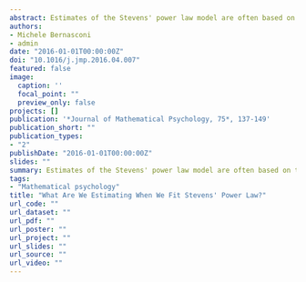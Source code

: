 ```yaml
---
abstract: Estimates of the Stevens' power law model are often based on the averaging over individuals of experiments conducted at the individual level. In this paper we suppose that each individual generates responses to stimuli on the basis of a model proposed by Luce and Narens, sometimes called separable representation model, featuring two distinct perturbations, called psychophysical and subjective weighting function, that may differ across individuals. Exploiting the form of the estimator of the exponent of Stevens' power law, we obtain an expression for this parameter as a function of the original two functions. The results presented in the paper help clarifying several well-known paradoxes arising with Stevens' power laws, including the range effect, i.e. the fact that the estimated exponent seems to depend on the range of the stimuli, the location effect, i.e. the fact that it depends on the position of the standard within the range, and the averaging effect, i.e. the fact that power laws seem to fit better data aggregated over individuals. Theoretical results are illustrated using data from papers of R. Duncan Luce.
authors:
- Michele Bernasconi
- admin
date: "2016-01-01T00:00:00Z"
doi: "10.1016/j.jmp.2016.04.007"
featured: false
image:
  caption: ''
  focal_point: ""
  preview_only: false
projects: []
publication: '*Journal of Mathematical Psychology, 75*, 137-149'
publication_short: ""
publication_types:
- "2"
publishDate: "2016-01-01T00:00:00Z"
slides: ""
summary: Estimates of the Stevens' power law model are often based on the averaging over individuals of experiments conducted at the individual level. In this paper we suppose that each individual generates responses to stimuli on the basis of a model proposed by Luce and Narens, sometimes called separable representation model, featuring two distinct perturbations, called psychophysical and subjective weighting function, that may differ across individuals. Exploiting the form of the estimator of the exponent of Stevens' power law, we obtain an expression for this parameter as a function of the original two functions. The results presented in the paper help clarifying several well-known paradoxes arising with Stevens' power laws, including the range effect, i.e. the fact that the estimated exponent seems to depend on the range of the stimuli, the location effect, i.e. the fact that it depends on the position of the standard within the range, and the averaging effect, i.e. the fact that power laws seem to fit better data aggregated over individuals. Theoretical results are illustrated using data from papers of R. Duncan Luce.
tags:
- "Mathematical psychology"
title: "What Are We Estimating When We Fit Stevens' Power Law?"
url_code: ""
url_dataset: ""
url_pdf: ""
url_poster: ""
url_project: ""
url_slides: ""
url_source: ""
url_video: ""
---
```


<script type="text/javascript" src="//cdn.plu.mx/widget-details.js"></script>
<a href="https://plu.mx/plum/a/?doi=10.1016/j.jmp.2016.04.007" class="plumx-details"></a>
